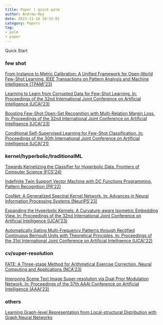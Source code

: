 ```yaml
---
title: Paper | quick palm
author: Andrew-Rey
date: 2023-11-18 10:33:01
category: Papers
tag:
- palm
- paper
---
```



Quick Start

<!--more-->


### few shot

[From Instance to Metric Calibration: A Unified Framework for Open-World Few-Shot Learning. IEEE Transactions on Pattern Analysis and Machine Intelligence (TPAMI'23)](https://palm.seu.edu.cn/hxue/publications/From%20Instance%20to%20Metric%20Calibration%20A%20Unified%20Framework%20for%20Open-World%20Few-Shot%20Learning.pdf)

[Learning to Learn from Corrupted Data for Few-Shot Learning. In: Proceedings of the 32nd International Joint Conference on Artificial Intelligence (IJCAI'23)](https://palm.seu.edu.cn/hxue/publications/Learning%20to%20Learn%20from%20Corrupted%20Data%20for%20Few-Shot%20Learning.pdf)

[Boosting Few-Shot Open-Set Recognition with Multi-Relation Margin Loss. In: Proceedings of the 32nd International Joint Conference on Artificial Intelligence (IJCAI'23)](https://palm.seu.edu.cn/hxue/publications/Boosting%20Few-Shot%20Open-Set%20Recognition%20with%20Multi-Relation%20Margin%20Loss.pdf)

[Conditional Self-Supervised Learning for Few-Shot Classification. In: Proceedings of the 30th International Joint Conference on Artificial Intelligence (IJCAI'21)](https://palm.seu.edu.cn/hxue/publications/Conditionalself-supervisedlearningforfew-shotclassification.pdf)

### kernel/hyperbolic/traditionalML

[Towards Kernelizing the Classifier for Hyperbolic Data. Frontiers of Computer Science (FCS'24)](https://palm.seu.edu.cn/hxue/publications/FATEathree-stagemethodforarithmeticalexercisecorrection.pdf)

[Indefinite Twin Support Vector Machine with DC Functions Programming. Pattern Recognition (PR'22)](https://palm.seu.edu.cn/hxue/publications/IndefinitetwinsupportvectormachinewithDCfunctionsprogramming.pdf)

[CosNet: A Generalized Spectral Kernel Network. In: Advances in Neural Information Processing Systems (NeurIPS'23)](https://palm.seu.edu.cn/hxue/publications/CosNet%20A%20Generalized%20Spectral%20Kernel%20Network.pdf)

[Expanding the Hyperbolic Kernels: A Curvature-aware Isometric Embedding View. In: Proceedings of the 32nd International Joint Conference on Artificial Intelligence (IJCAI'23)](https://palm.seu.edu.cn/hxue/publications/Expanding%20the%20Hyperbolic%20Kernels%20A%20Curvature-aware%20Isometric%20Embedding%20View.pdf)

[Automatically Gating Multi-Frequency Patterns through Rectified Continuous Bernoulli Units with Theoretical Principles. In: Proceedings of the 31st International Joint Conference on Artificial Intelligence (IJCAI'22)](https://palm.seu.edu.cn/hxue/publications/Automatically%20Gating%20Multi-Frequency%20Patterns.pdf)

### cv/super-resolution

[FATE: A Three-stage Method for Arithmetical Exercise Correction. Neural Computing and Applications (NCA'23)](https://palm.seu.edu.cn/hxue/publications/FATEathree-stagemethodforarithmeticalexercisecorrection.pdf)

[Improving Scene Text Image Super-resolution via Dual Prior Modulation Network. In: Proceedings of the 37th AAAI Conference on Artificial Intelligence (AAAI'23)](https://palm.seu.edu.cn/hxue/publications/Improving%20Scene%20Text%20Image%20Super-Resolution%20via%20Dual%20Prior%20Modulation%20Network.pdf)


### others

[Learning Graph-level Representation from Local-structural Distribution with Graph Neural Networks](https://palm.seu.edu.cn/hxue/publications/Learninggraph-levelrepresentationfromlocal-structuraldistributionwithgraphneuralnetworks.pdf)

